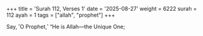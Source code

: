 +++
title = 'Surah 112, Verses 1'
date = '2025-08-27'
weight = 6222
surah = 112
ayah = 1
tags = ["allah", "prophet"]
+++

Say, ˹O Prophet,˺ “He is Allah—the Unique One;
